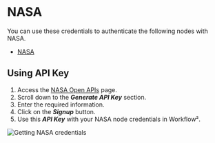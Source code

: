# NASA

You can use these credentials to authenticate the following nodes with NASA.
- [NASA](/workflow/integrations/nodes/workflow-nodes-base.nasa/)

## Using API Key

1. Access the [NASA Open APIs](https://api.nasa.gov/) page.
2. Scroll down to the ***Generate API Key*** section.
3. Enter the required information.
3. Click on the ***Signup*** button.
4. Use this ***API Key*** with your NASA node credentials in Workflow².

![Getting NASA credentials](/_images/integrations/credentials/nasa/using-api.gif)
